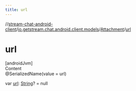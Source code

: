 ```yaml
---
title: url
---
```

//[stream-chat-android-client](../../../index.md)/[io.getstream.chat.android.client.models](../index.md)/[Attachment](index.md)/[url](url.md)



# url  
[androidJvm]  
Content  
@SerializedName(value = url)  
  
var [url](url.md): [String](https://kotlinlang.org/api/latest/jvm/stdlib/kotlin/-string/index.html)? = null  



